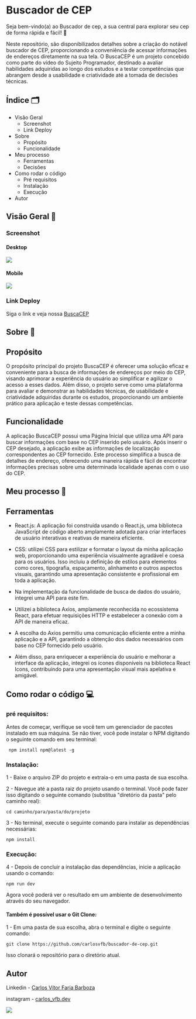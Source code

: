 # Buscador de CEP

Seja bem-vindo(a) ao Buscador de cep, a sua central para explorar seu cep de forma rápida e fácil! 🌟

Neste repositório, são disponibilizados detalhes sobre a criação do notável buscador de CEP, proporcionando a conveniência de acessar informações de endereços diretamente na sua tela. O BuscaCEP é um projeto concebido como parte do vídeo do Sujeito Programador, destinado a avaliar habilidades adquiridas ao longo dos estudos e a testar competências que abrangem desde a usabilidade e criatividade até a tomada de decisões técnicas.

## Índice 🗂️

- Visão Geral
  - Screenshot
  - Link Deploy
- Sobre
  - Propósito
  - Funcionalidade
- Meu processo
  - Ferramentas
  - Decisões
- Como rodar o código 
  - Pré requisitos
  - Instalação
  - Execução
- Autor

## Visão Geral 👀

### Screenshot

#### Desktop

![](./design/Desktop-buscador-de-cep.gif)

#### Mobile

![](./design/Mobile-buscador-de-cep.gif)

### Link Deploy

Siga o link e veja nossa [BuscaCEP](https://buscador-de-cep-black.vercel.app/)

## Sobre 📖

## Propósito

O propósito principal do projeto BuscaCEP é oferecer uma solução eficaz e conveniente para a busca de informações de endereços por meio do CEP, visando aprimorar a experiência do usuário ao simplificar e agilizar o acesso a esses dados. Além disso, o projeto serve como uma plataforma para avaliar e demonstrar as habilidades técnicas, de usabilidade e criatividade adquiridas durante os estudos, proporcionando um ambiente prático para aplicação e teste dessas competências.

## Funcionalidade

A aplicação BuscaCEP possui uma Página Inicial que utiliza uma API para buscar informações com base no CEP inserido pelo usuário. Após inserir o CEP desejado, a aplicação exibe as informações de localização correspondentes ao CEP fornecido. Este processo simplifica a busca de detalhes de endereço, oferecendo uma maneira rápida e fácil de encontrar informações precisas sobre uma determinada localidade apenas com o uso do CEP.

## Meu processo 🔨

## Ferramentas

* React.js: A aplicação foi construída usando o React.js, uma biblioteca JavaScript de código aberto amplamente adotada para criar interfaces de usuário interativas e reativas de maneira eficiente.

* CSS: utilizei CSS para estilizar e formatar o layout da minha aplicação web, proporcionando uma experiência visualmente agradável e coesa para os usuários. Isso incluiu a definição de estilos para elementos como cores, tipografia, espaçamento, alinhamento e outros aspectos visuais, garantindo uma apresentação consistente e profissional em toda a aplicação. 

* Na implementação da funcionalidade de busca de dados do usuário, integrei uma API para este fim.
* Utilizei a biblioteca Axios, amplamente reconhecida no ecossistema React, para efetuar requisições HTTP e estabelecer a conexão com a API de maneira eficaz.
* A escolha do Axios permitiu uma comunicação eficiente entre a minha aplicação e a API, garantindo a obtenção dos dados necessários com base no CEP fornecido pelo usuário.
* Além disso, para enriquecer a experiência do usuário e melhorar a interface da aplicação, integrei os ícones disponíveis na biblioteca React Icons, contribuindo para uma apresentação visual mais apelativa e amigável.
 



## Como rodar o código 💻

### pré requisitos:
Antes de começar, verifique se você tem um gerenciador de pacotes instalado em sua máquina. Se não tiver, você pode instalar o NPM digitando o seguinte comando em seu terminal:

````
 npm install npm@latest -g

````
### Instalação:

1 - Baixe o arquivo ZIP do projeto e extraia-o em uma pasta de sua escolha.

2 - Navegue até a pasta raiz do projeto usando o terminal. Você pode fazer isso digitando o seguinte comando (substitua "diretório da pasta" pelo caminho real):

````
cd caminho/para/pasta/do/projeto
````

3 - No terminal, execute o seguinte comando para instalar as dependências necessárias:
````
npm install
````

### Execução:
4 - Depois de concluir a instalação das dependências, inicie a aplicação usando o comando:
````
npm run dev
````

Agora você poderá ver o resultado em um ambiente de desenvolvimento através do seu navegador.

#### Também é possível usar o Git Clone:

1 - Em uma pasta de sua escolha, abra o terminal e digite o seguinte comando:
````
git clone https://github.com/carlosvfb/buscador-de-cep.git
````
Isso clonará o repositório para o diretório atual.

## Autor

Linkedin - [Carlos Vítor Faria Barboza](https://www.linkedin.com/in/carlos-barboza-080842218)

instagram - [carlos_vfb.dev](https://www.instagram.com/carlos_vfb.dev)


<img src="https://wakatime.com/badge/github/carlosvfb/buscador-de-cep.svg">

